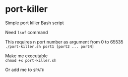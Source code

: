 # port-killer
Simple port killer Bash script

Need ```lsof``` command

This requires n port number as argument from 0 to 65535  
```./port-killer.sh port1 [port2 ... portN]``` 

Make me executable  
```chmod +x port-killer.sh```

Or add me to ```$PATH```